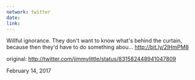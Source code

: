 ```yaml
---
network: twitter
date:
link:
---
```

Willful ignorance. They don't want to know what's behind the curtain, because then they'd have to do something abou… http://bit.ly/2lHmPM8 

original: http://twitter.com/jimmylittle/status/831582448941047809 

February 14, 2017